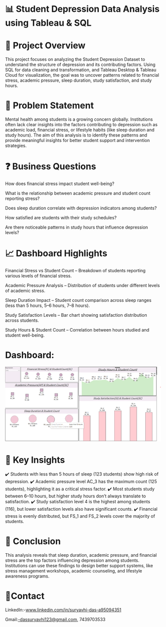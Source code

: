 # 📊 Student Depression Data Analysis using Tableau & SQL

# 🔹 Project Overview

This project focuses on analyzing the Student Depression Dataset to understand the structure of depression and its contributing factors. Using SQL for data cleaning and transformation, and Tableau Desktop & Tableau Cloud for visualization, the goal was to uncover patterns related to financial stress, academic pressure, sleep duration, study satisfaction, and study hours.

# 📝 Problem Statement

Mental health among students is a growing concern globally. Institutions often lack clear insights into the factors contributing to depression such as academic load, financial stress, or lifestyle habits (like sleep duration and study hours). The aim of this analysis is to identify these patterns and provide meaningful insights for better student support and intervention strategies.

# ❓ Business Questions

How does financial stress impact student well-being?

What is the relationship between academic pressure and student count reporting stress?

Does sleep duration correlate with depression indicators among students?

How satisfied are students with their study schedules?

Are there noticeable patterns in study hours that influence depression levels?

# 📈 Dashboard Highlights

Financial Stress vs Student Count – Breakdown of students reporting various levels of financial stress.

Academic Pressure Analysis – Distribution of students under different levels of academic stress.

Sleep Duration Impact – Student count comparison across sleep ranges (less than 5 hours, 5–6 hours, 7–8 hours).

Study Satisfaction Levels – Bar chart showing satisfaction distribution across students.

Study Hours & Student Count – Correlation between hours studied and student well-being.

# Dashboard:
![Dashboard](https://github.com/suryavhi704/Student-Depression-Analysis-Dashboard--Tableau/blob/main/Sql+Tablue%20Project.png?raw=true)

# 🔑 Key Insights

✔️ Students with less than 5 hours of sleep (123 students) show high risk of depression.
✔️ Academic pressure level AC_3 has the maximum count (125 students), highlighting it as a critical stress factor.
✔️ Most students study between 6–10 hours, but higher study hours don’t always translate to satisfaction.
✔️ Study satisfaction level 4 is the highest among students (116), but lower satisfaction levels also have significant counts.
✔️ Financial stress is evenly distributed, but FS_1 and FS_2 levels cover the majority of students.

# 🏁 Conclusion

This analysis reveals that sleep duration, academic pressure, and financial stress are the top factors influencing depression among students. Institutions can use these findings to design better support systems, like stress management workshops, academic counseling, and lifestyle awareness programs.

# 🔹Contact

LinkedIn:-www.linkedin.com/in/suryavhi-das-a95094351

Gmail:-dassuryavhi123@gmail.com, 7439703533
